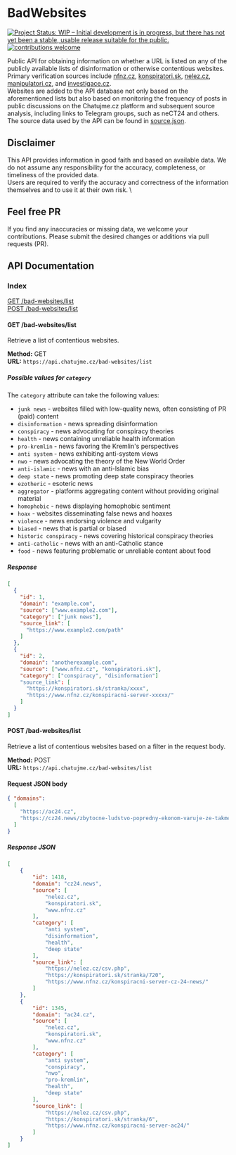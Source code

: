 # BadWebsites
[![Project Status: WIP – Initial development is in progress, but there has not yet been a stable, usable release suitable for the public.](https://www.repostatus.org/badges/latest/wip.svg)](https://www.repostatus.org/#wip)
[![contributions welcome](https://img.shields.io/badge/contributions-welcome-brightgreen.svg?style=flat)](https://github.com/dwyl/esta/issues)

Public API for obtaining information on whether a URL is listed on any of the publicly available lists of disinformation or otherwise contentious websites. Primary verification sources include [nfnz.cz](https://nfnz.cz), [konspiratori.sk](https://konspiratori.sk), [nelez.cz](https://nelez.cz), [manipulatori.cz](https://manipulatori.cz), and [investigace.cz](https://investigace.cz).\
Websites are added to the API database not only based on the aforementioned lists but also based on monitoring the frequency of posts in public discussions on the Chatujme.cz platform and subsequent source analysis, including links to Telegram groups, such as neCT24 and others.
The source data used by the API can be found in [source.json](data/source.json).

## Disclaimer
This API provides information in good faith and based on available data. We do not assume any responsibility for the accuracy, completeness, or timeliness of the provided data. \
Users are required to verify the accuracy and correctness of the information themselves and to use it at their own risk. \

## Feel free PR
If you find any inaccuracies or missing data, we welcome your contributions. Please submit the desired changes or additions via pull requests (PR).

## API Documentation

### Index
[GET /bad-websites/list](#get-bad-websiteslist)\
[POST /bad-websites/list](#post-bad-websiteslist)


#### GET /bad-websites/list

Retrieve a list of contentious websites.

**Method:** GET  \
**URL:** `https://api.chatujme.cz/bad-websites/list`

##### Possible values for `category`

The `category` attribute can take the following values:

- `junk news` - websites filled with low-quality news, often consisting of PR (paid) content
- `disinformation` - news spreading disinformation
- `conspiracy` - news advocating for conspiracy theories
- `health` - news containing unreliable health information
- `pro-kremlin` - news favoring the Kremlin's perspectives
- `anti system` - news exhibiting anti-system views
- `nwo` - news advocating the theory of the New World Order
- `anti-islamic` - news with an anti-Islamic bias
- `deep state` - news promoting deep state conspiracy theories
- `ezotheric` - esoteric news
- `aggregator` - platforms aggregating content without providing original material
- `homophobic` - news displaying homophobic sentiment
- `hoax` - websites disseminating false news and hoaxes
- `violence` - news endorsing violence and vulgarity
- `biased` - news that is partial or biased
- `historic conspiracy` - news covering historical conspiracy theories
- `anti-catholic` - news with an anti-Catholic stance
- `food` - news featuring problematic or unreliable content about food

##### Response

```json
[
  {
    "id": 1,
    "domain": "example.com",
    "source": ["www.example2.com"],
    "category": ["junk news"],
    "source_link": [
      "https://www.example2.com/path"
    ]
  },
  {
    "id": 2,
    "domain": "anotherexample.com",
    "source": ["www.nfnz.cz", "konspiratori.sk"],
    "category": ["conspiracy", "disinformation"]
    "source_link": [
      "https://konspiratori.sk/stranka/xxxx",
      "https://www.nfnz.cz/konspiracni-server-xxxxx/"
    ]
  }
]
```

#### POST /bad-websites/list
Retrieve a list of contentious websites based on a filter in the request body.

**Method:** POST \
**URL:** `https://api.chatujme.cz/bad-websites/list`

#### Request JSON body

```json
{ "domains":
  [
    "https://ac24.cz",
    "https://cz24.news/zbytocne-ludstvo-popredny-ekonom-varuje-ze-takmer-vsetky-ludske-profesie-nahradi-umela-inteligencia/"
  ]
}
```

##### Response JSON
```json
[
    {
        "id": 1418,
        "domain": "cz24.news",
        "source": [
            "nelez.cz",
            "konspiratori.sk",
            "www.nfnz.cz"
        ],
        "category": [
            "anti system",
            "disinformation",
            "health",
            "deep state"
        ],
        "source_link": [
            "https://nelez.cz/csv.php",
            "https://konspiratori.sk/stranka/720",
            "https://www.nfnz.cz/konspiracni-server-cz-24-news/"
        ]
    },
    {
        "id": 1345,
        "domain": "ac24.cz",
        "source": [
            "nelez.cz",
            "konspiratori.sk",
            "www.nfnz.cz"
        ],
        "category": [
            "anti system",
            "conspiracy",
            "nwo",
            "pro-kremlin",
            "health",
            "deep state"
        ],
        "source_link": [
            "https://nelez.cz/csv.php",
            "https://konspiratori.sk/stranka/6",
            "https://www.nfnz.cz/konspiracni-server-ac24/"
        ]
    }
]
```




